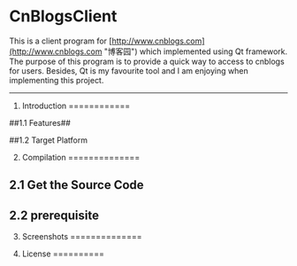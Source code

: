 CnBlogsClient
=============

This is a client program for [http://www.cnblogs.com](http://www.cnblogs.com "博客园") which implemented using Qt framework. The purpose of this program is to provide a quick way to access to cnblogs for users. Besides, Qt is my favourite tool and I am enjoying when implementing this project.

----------

1. Introduction
============

##1.1 Features##


##1.2 Target Platform

2. Compilation
==============

2.1 Get the Source Code
-----------------------

2.2 prerequisite
----------------

3. Screenshots
==============

4. License
==========



